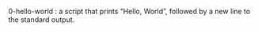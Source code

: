 0-hello-world
: a script that prints “Hello, World”, followed by a new line to the standard output.
